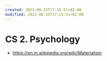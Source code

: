 ```yaml
---
created: 2023-08-25T17:15:51+02:00
modified: 2023-08-25T17:15:51+02:00
---
```


# CS 2. Psychology

- https://en.m.wikipedia.org/wiki/Materialism
